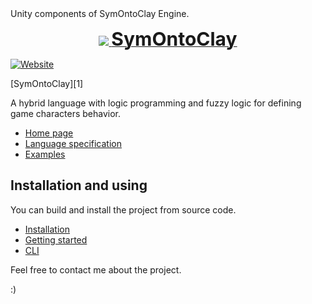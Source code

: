 <div>Unity components of SymOntoClay Engine.</div>

<p align="center"><a href="https://symontoclay.github.io" target="_blank">
    <img src="https://symontoclay.github.io/favicon.png">&nbsp;<span style="font-size: 30px; font-weight: bold;">SymOntoClay</span>
</a></p>

<span>[![Website](https://img.shields.io/badge/documentation-online-brightgreen)](https://symontoclay.github.io/docs/index.html)
</span><span></span>

[SymOntoClay][1]

A hybrid language with logic programming and fuzzy logic for defining game characters behavior.

* [Home page](https://symontoclay.github.io/)
* [Language specification](https://symontoclay.github.io/docs/spec.html)
* [Examples](https://symontoclay.github.io/docs/lng_examples/index.html)

## Installation and using
You can build and install the project from source code.

* [Installation](https://symontoclay.github.io/docs/install.html)
* [Getting started](https://symontoclay.github.io/docs/getting-started-cli.html)
* [CLI](https://symontoclay.github.io/docs/cli.html)

Feel free to contact me about the project.

:)